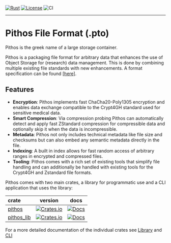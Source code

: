 [![Rust](https://img.shields.io/badge/built_with-Rust-dca282.svg)](https://www.rust-lang.org/)
[![License](https://img.shields.io/badge/License-MIT-brightgreen.svg)](https://github.com/ArunaStorage/aruna-file/blob/main/LICENSE)
![CI](https://github.com/ArunaStorage/aruna-file/actions/workflows/push.yaml/badge.svg)
___

# Pithos File Format (.pto)

Pithos is the greek name of a large storage container.

Pithos is a packaging file format for arbitrary data that enhances the use of Object Storage for (research) data management. This is done by combining multiple existing file standards with new enhancements. A format specification can be found [[here]](./spec/SPECIFICATION.md).

## Features

- **Encryption**: Pithos implements fast ChaCha20-Poly1305 encryption and enables data exchange compatible to the Crypt4GH standard used for sensitive medical data.
- **Smart Compression**: Via compression probing Pithos can automatically detect and apply fast ZStandard compression for compressible data and optionally skip it when the data is incompressible.
- **Metadata**: Pithos not only includes technical metadata like file size and checksums but can also embed any semantic metadata directly in the file.
- **Indexing**: A built in index allows for fast random access of arbitrary ranges in encrypted and compressed files.
- **Tooling**: Pithos comes with a rich set of existing tools that simplify file handling and can additionally be handled with existing tools for the Crypt4GH and Zstandard file formats.

Pithos comes with two main crates, a library for programmatic use and a CLI application that uses the library:

| crate                      |                                           version                                           |                                 docs                                 |
| :------------------------- | :-----------------------------------------------------------------------------------------: | :------------------------------------------------------------------: |
| [pithos](./crates/pithos/)       |    [![Crates.io](https://img.shields.io/crates/v/pithos.svg)](https://crates.io/crates/pithos)    |    [![Docs](https://docs.rs/pithos/badge.svg)](https://docs.rs/pithos/)    |
| [pithos_lib](./crates/pithos_lib/)       |    [![Crates.io](https://img.shields.io/crates/v/pithos_lib.svg)](https://crates.io/crates/pithos_lib)    |    [![Docs](https://docs.rs/pithos_lib/badge.svg)](https://docs.rs/pithos_lib/)    |


For a more detailed documentation of the individual crates see [Library](./crates/pithos_lib/README.md) and [CLI](./crates/pithos/README.md)